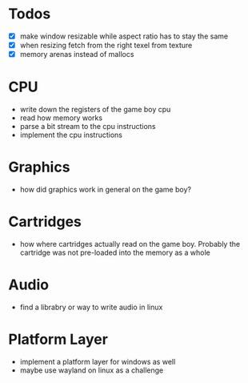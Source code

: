 # Todos

- [x]   make window resizable while aspect ratio has to stay the same
- [x]   when resizing fetch from the right texel from texture 
- [x]   memory arenas instead of mallocs

# CPU

- write down the registers of the game boy cpu
- read how memory works
- parse a bit stream to the cpu instructions
- implement the cpu instructions

# Graphics

- how did graphics work in general on the game boy?

# Cartridges 

- how where cartridges actually read on the game boy. 
  Probably the cartridge was not pre-loaded into the memory as a whole

# Audio 

- find a librabry or way to write audio in linux

# Platform Layer

- implement a platform layer for windows as well
- maybe use wayland on linux as a challenge

